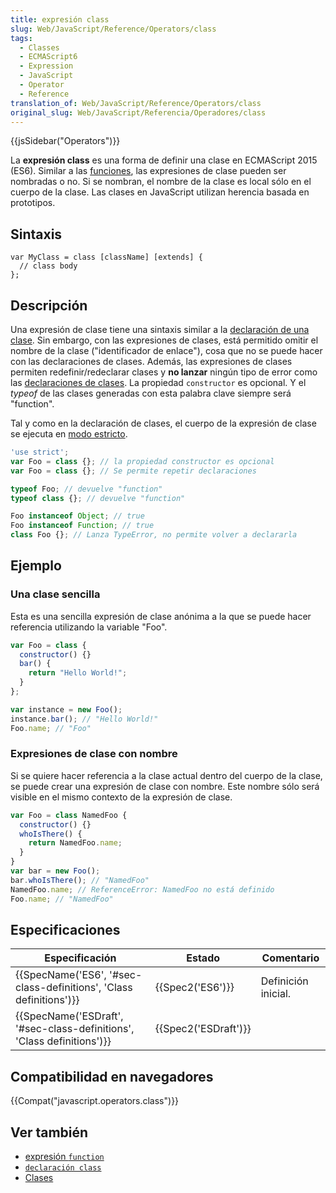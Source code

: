 ```yaml
---
title: expresión class
slug: Web/JavaScript/Reference/Operators/class
tags:
  - Classes
  - ECMAScript6
  - Expression
  - JavaScript
  - Operator
  - Reference
translation_of: Web/JavaScript/Reference/Operators/class
original_slug: Web/JavaScript/Referencia/Operadores/class
---
```


{{jsSidebar("Operators")}}

La **expresión class** es una forma de definir una clase en ECMAScript 2015 (ES6). Similar a las [funciones](/es/docs/Web/JavaScript/Referencia/Operadores/function), las expresiones de clase pueden ser nombradas o no. Si se nombran, el nombre de la clase es local sólo en el cuerpo de la clase. Las clases en JavaScript utilizan herencia basada en prototipos.

## Sintaxis

```
var MyClass = class [className] [extends] {
  // class body
};
```

## Descripción

Una expresión de clase tiene una sintaxis similar a la [declaración de una clase](/es/docs/Web/JavaScript/Referencia/Sentencias/class). Sin embargo, con las expresiones de clases, está permitido omitir el nombre de la clase ("identificador de enlace"), cosa que no se puede hacer con las declaraciones de clases. Además, las expresiones de clases permiten redefinir/redeclarar clases y **no lanzar** ningún tipo de error como las [declaraciones de clases](/es/docs/Web/JavaScript/Referencia/Sentencias/class). La propiedad `constructor` es opcional. Y el _typeof_ de las clases generadas con esta palabra clave siempre será "function".

Tal y como en la declaración de clases, el cuerpo de la expresión de clase se ejecuta en [modo estricto](/es/docs/Web/JavaScript/Referencia/Modo_estricto).

```js
'use strict';
var Foo = class {}; // la propiedad constructor es opcional
var Foo = class {}; // Se permite repetir declaraciones

typeof Foo; // devuelve "function"
typeof class {}; // devuelve "function"

Foo instanceof Object; // true
Foo instanceof Function; // true
class Foo {}; // Lanza TypeError, no permite volver a declararla
```

## Ejemplo

### Una clase sencilla

Esta es una sencilla expresión de clase anónima a la que se puede hacer referencia utilizando la variable "Foo".

```js
var Foo = class {
  constructor() {}
  bar() {
    return "Hello World!";
  }
};

var instance = new Foo();
instance.bar(); // "Hello World!"
Foo.name; // "Foo"
```

### Expresiones de clase con nombre

Si se quiere hacer referencia a la clase actual dentro del cuerpo de la clase, se puede crear una expresión de clase con nombre. Este nombre sólo será visible en el mismo contexto de la expresión de clase.

```js
var Foo = class NamedFoo {
  constructor() {}
  whoIsThere() {
    return NamedFoo.name;
  }
}
var bar = new Foo();
bar.whoIsThere(); // "NamedFoo"
NamedFoo.name; // ReferenceError: NamedFoo no está definido
Foo.name; // "NamedFoo"
```

## Especificaciones

| Especificación                                                                               | Estado                       | Comentario          |
| -------------------------------------------------------------------------------------------- | ---------------------------- | ------------------- |
| {{SpecName('ES6', '#sec-class-definitions', 'Class definitions')}}     | {{Spec2('ES6')}}         | Definición inicial. |
| {{SpecName('ESDraft', '#sec-class-definitions', 'Class definitions')}} | {{Spec2('ESDraft')}} |                     |

## Compatibilidad en navegadores

{{Compat("javascript.operators.class")}}

## Ver también

- [expresión `function`](/es/docs/Web/JavaScript/Referencia/Operadores/function)
- [`declaración class`](/es/docs/Web/JavaScript/Referencia/Sentencias/class)
- [Clases](/es/docs/Web/JavaScript/Referencia/Classes)
